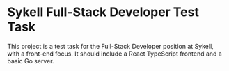 # Sykell Full-Stack Developer Test Task

This project is a test task for the Full-Stack Developer position at Sykell, with a front-end focus.
It should include a React TypeScript frontend and a basic Go server.

